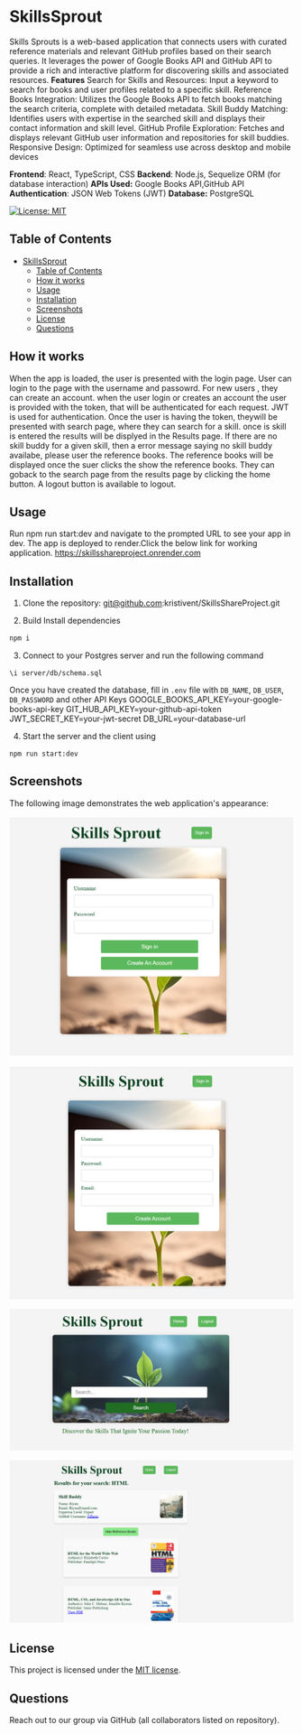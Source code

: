 # SkillsSprout
Skills Sprouts is a web-based application that connects users with curated reference materials and relevant GitHub profiles based on their search queries. It leverages the power of Google Books API and GitHub API to provide a rich and interactive platform for discovering skills and associated resources.
**Features**
Search for Skills and Resources: Input a keyword to search for books and user profiles related to a specific skill.
Reference Books Integration: Utilizes the Google Books API to fetch books matching the search criteria, complete with detailed metadata.
Skill Buddy Matching: Identifies users with expertise in the searched skill and displays their contact information and skill level.
GitHub Profile Exploration: Fetches and displays relevant GitHub user information and repositories for skill buddies.
Responsive Design: Optimized for seamless use across desktop and mobile devices

**Frontend**: React, TypeScript, CSS
**Backend**: Node.js, Sequelize ORM (for database interaction)
**APIs Used:** Google Books API,GitHub API
**Authentication**: JSON Web Tokens (JWT)
**Database:** PostgreSQL

[![License: MIT](https://img.shields.io/badge/License-MIT-yellow.svg)](https://opensource.org/licenses/MIT)

## Table of Contents
- [SkillsSprout](#skillssprout)
  - [Table of Contents](#table-of-contents)
  - [How it works](#how-it-works)
  - [Usage](#usage)
  - [Installation](#installation)
  - [Screenshots](#screenshots)
  - [License](#license)
  - [Questions](#questions)


## How it works
When the app is loaded, the user is presented with the login page. User can login to the page with the username and passowrd. For new users , they can create an account. when the user login or creates an account the user is provided with the token, that will be authenticated for each request. JWT is used for authentication.
Once the user is having the token, theywill be presented with search page, where they can search for a skill. once is skill is entered the results will be displyed in the Results page. If there are no skill buddy for a given skill, then a error message saying no skill buddy availabe, please user the reference books. The reference books will be displayed once the suer clicks the show the reference books. They can goback to the search page from the results page by clicking the home button. A logout button is available to logout.

## Usage
Run npm run start:dev and navigate to the prompted URL to see your app in dev.
The app is deployed to render.Click the below link for working application.
https://skillsshareproject.onrender.com

## Installation
1. Clone the repository:
git@github.com:kristivent/SkillsShareProject.git

2.  Build
Install dependencies
```sh
npm i
```
3.  Connect to your Postgres server and run the following command
```postgres
\i server/db/schema.sql
```
Once you have created the database, fill in `.env` file with `DB_NAME`, `DB_USER`, `DB_PASSWORD` and other API Keys
GOOGLE_BOOKS_API_KEY=your-google-books-api-key
GIT_HUB_API_KEY=your-github-api-token
JWT_SECRET_KEY=your-jwt-secret
DB_URL=your-database-url

4.  Start the server and the client using
```
npm run start:dev
```

## Screenshots
The following image demonstrates the web application's appearance:

![Login Page](./client/src/assets/images/screenshots/login.png)

![Create Account Page](./client/src/assets/images/screenshots/createaccount.png)

![Home Page](./client/src/assets/images/screenshots/homepage.png)

![Results Page](./client/src/assets/images/screenshots/resultspage.png)

## License 
This project is licensed under the [MIT license](https://opensource.org/licenses/MIT).

## Questions
Reach out to our group via GitHub (all collaborators listed on repository).

